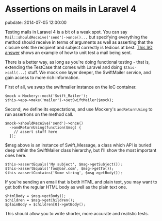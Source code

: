 # Assertions on mails in Laravel 4
pubdate: 2014-07-05 12:00:00

Testing mails in Laravel 4 is a bit of a weak spot. You can say `Mail::shouldReceive('send')->once()...` but specifying everything the method should receive in terms of arguments as well as asserting that the closure sets the recipient and subject correctly is tedious at best. [This SO answer](http://stackoverflow.com/questions/18406497/how-to-test-mail-facade-in-laravel-4/18431205#18431205) shows an example of how to unit test a mail being sent.

There is a better way, as long as you're doing functional testing - that is, extending the TestCase that comes with Laravel and doing `$this->call(...)` stuff. We mock one layer deeper, the SwiftMailer service, and gain access to more rich information.

First of all, we swap the swiftmailer instance on the IoC container.

    $mock = Mockery::mock('Swift_Mailer');
    $this->app->make('mailer')->setSwiftMailer($mock);

Second, we define its expectations, and use Mockery's `andReturnUsing` to run assertions on the method call.

    $mock->shouldReceive('send')->once()
      ->andReturnUsing(function($msg) {
        // assert stuff here
      });

$msg above is an instance of Swift_Message, a class which API is buried deep within the SwiftMailer class hierarchy, but I'll show the most important ones here.

    $this->assertEquals('My subject', $msg->getSubject());
    $this->assertEquals('foo@bar.com', $msg->getTo());
    $this->assertContains('Some string', $msg->getBody());

If you're sending an email that is both HTML and plain text, you may want to get both the regular HTML body as well as the plain text one.

    $htmlBody = $msg->getBody();
    $children = $msg->getChildren();
    $plainBody = $children[0]->getBody();

This should allow you to write shorter, more accurate and realistic tests.